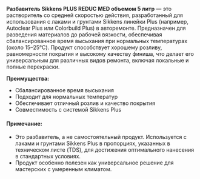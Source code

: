 **Разбавитель Sikkens PLUS REDUC MED объемом 5 литр** — это растворитель со средней скоростью действия, разработанный для использования с лаками и грунтами Sikkens линейки Plus (например, Autoclear Plus или Colorbuild Plus) в авторемонте. Предназначен для разведения материалов до рабочей вязкости, обеспечивая сбалансированное время высыхания при нормальных температурах (около 15–25°C). Продукт способствует хорошему розливу, равномерности покрытия и высокому качеству финиша, что делает его универсальным для различных видов ремонта, включая локальные и полные перекраски.

**Преимущества:**

- Сбалансированное время высыхания
- Подходит для нормальных температур
- Обеспечивает отличный розлив и качество покрытия
- Совместимость с системой Sikkens Plus

#### Примечание:

- Это разбавитель, а не самостоятельный продукт. Используется с лаками и грунтами Sikkens Plus в пропорциях, указанных в техническом листе (TDS), для достижения оптимального нанесения в стандартных условиях.
- Продукт особенно полезен как универсальное решение для мастерских с умеренным климатом.

